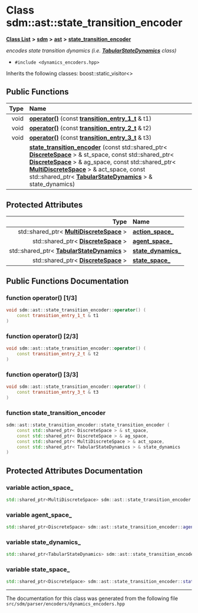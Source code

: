
# Class sdm::ast::state\_transition\_encoder

<link rel="stylesheet" href="https://cdnjs.cloudflare.com/ajax/libs/KaTeX/0.5.1/katex.min.css">
<link rel="stylesheet" href="https://cdn.jsdelivr.net/github-markdown-css/2.2.1/github-markdown.css"/>



[**Class List**](annotated.md) **>** [**sdm**](namespacesdm.md) **>** [**ast**](namespacesdm_1_1ast.md) **>** [**state\_transition\_encoder**](classsdm_1_1ast_1_1state__transition__encoder.md)



_encodes state transition dynamics (i.e._ [_**TabularStateDynamics**_](classsdm_1_1TabularStateDynamics.md) _class)_

* `#include <dynamics_encoders.hpp>`



Inherits the following classes: boost::static_visitor<>












## Public Functions

| Type | Name |
| ---: | :--- |
|  void | [**operator()**](classsdm_1_1ast_1_1state__transition__encoder.md#function-operator()-1-3) (const [**transition\_entry\_1\_t**](structsdm_1_1ast_1_1transition__entry__1__t.md) & t1) <br> |
|  void | [**operator()**](classsdm_1_1ast_1_1state__transition__encoder.md#function-operator()-2-3) (const [**transition\_entry\_2\_t**](structsdm_1_1ast_1_1transition__entry__2__t.md) & t2) <br> |
|  void | [**operator()**](classsdm_1_1ast_1_1state__transition__encoder.md#function-operator()-3-3) (const [**transition\_entry\_3\_t**](structsdm_1_1ast_1_1transition__entry__3__t.md) & t3) <br> |
|   | [**state\_transition\_encoder**](classsdm_1_1ast_1_1state__transition__encoder.md#function-state-transition-encoder) (const std::shared\_ptr&lt; [**DiscreteSpace**](classsdm_1_1DiscreteSpace.md) &gt; & st\_space, const std::shared\_ptr&lt; [**DiscreteSpace**](classsdm_1_1DiscreteSpace.md) &gt; & ag\_space, const std::shared\_ptr&lt; [**MultiDiscreteSpace**](classsdm_1_1MultiDiscreteSpace.md) &gt; & act\_space, const std::shared\_ptr&lt; [**TabularStateDynamics**](classsdm_1_1TabularStateDynamics.md) &gt; & state\_dynamics) <br> |




## Protected Attributes

| Type | Name |
| ---: | :--- |
|  std::shared\_ptr&lt; [**MultiDiscreteSpace**](classsdm_1_1MultiDiscreteSpace.md) &gt; | [**action\_space\_**](classsdm_1_1ast_1_1state__transition__encoder.md#variable-action-space-)  <br> |
|  std::shared\_ptr&lt; [**DiscreteSpace**](classsdm_1_1DiscreteSpace.md) &gt; | [**agent\_space\_**](classsdm_1_1ast_1_1state__transition__encoder.md#variable-agent-space-)  <br> |
|  std::shared\_ptr&lt; [**TabularStateDynamics**](classsdm_1_1TabularStateDynamics.md) &gt; | [**state\_dynamics\_**](classsdm_1_1ast_1_1state__transition__encoder.md#variable-state-dynamics-)  <br> |
|  std::shared\_ptr&lt; [**DiscreteSpace**](classsdm_1_1DiscreteSpace.md) &gt; | [**state\_space\_**](classsdm_1_1ast_1_1state__transition__encoder.md#variable-state-space-)  <br> |




## Public Functions Documentation


### function operator() [1/3]


```cpp
void sdm::ast::state_transition_encoder::operator() (
    const transition_entry_1_t & t1
) 
```



### function operator() [2/3]


```cpp
void sdm::ast::state_transition_encoder::operator() (
    const transition_entry_2_t & t2
) 
```



### function operator() [3/3]


```cpp
void sdm::ast::state_transition_encoder::operator() (
    const transition_entry_3_t & t3
) 
```



### function state\_transition\_encoder 


```cpp
sdm::ast::state_transition_encoder::state_transition_encoder (
    const std::shared_ptr< DiscreteSpace > & st_space,
    const std::shared_ptr< DiscreteSpace > & ag_space,
    const std::shared_ptr< MultiDiscreteSpace > & act_space,
    const std::shared_ptr< TabularStateDynamics > & state_dynamics
) 
```


## Protected Attributes Documentation


### variable action\_space\_ 


```cpp
std::shared_ptr<MultiDiscreteSpace> sdm::ast::state_transition_encoder::action_space_;
```



### variable agent\_space\_ 


```cpp
std::shared_ptr<DiscreteSpace> sdm::ast::state_transition_encoder::agent_space_;
```



### variable state\_dynamics\_ 


```cpp
std::shared_ptr<TabularStateDynamics> sdm::ast::state_transition_encoder::state_dynamics_;
```



### variable state\_space\_ 


```cpp
std::shared_ptr<DiscreteSpace> sdm::ast::state_transition_encoder::state_space_;
```



------------------------------
The documentation for this class was generated from the following file `src/sdm/parser/encoders/dynamics_encoders.hpp`